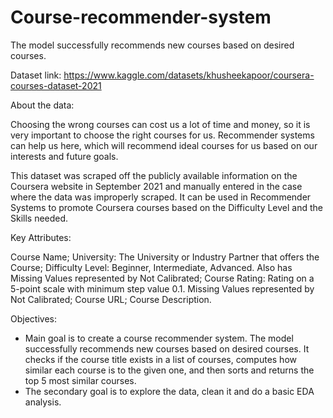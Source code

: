 # Course-recommender-system
The model successfully recommends new courses based on desired courses.

Dataset link: https://www.kaggle.com/datasets/khusheekapoor/coursera-courses-dataset-2021

About the data: 

Choosing the wrong courses can cost us a lot of time and money, so it is very important to choose the right courses for us. Recommender systems can help us here, which will recommend ideal courses for us based on our interests and future goals.

This dataset was scraped off the publicly available information on the Coursera website in September 2021 and manually entered in the case where the data was improperly scraped. It can be used in Recommender Systems to promote Coursera courses based on the Difficulty Level and the Skills needed.

Key Attributes:

Course Name;
University: The University or Industry Partner that offers the Course;
Difficulty Level: Beginner, Intermediate, Advanced. Also has Missing Values represented by Not Calibrated;
Course Rating: Rating on a 5-point scale with minimum step value 0.1. Missing Values represented by Not Calibrated;
Course URL;
Course Description.

Objectives:
- Main goal is to create a course recommender system. The model successfully recommends new courses based on desired courses. It checks if the course title exists in a list of courses, computes how similar each course is to the given one, and then sorts and returns the top 5 most similar courses.
- The secondary goal is to explore the data, clean it and do a basic EDA analysis.
